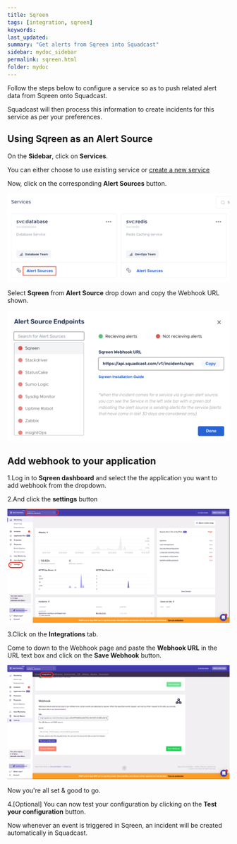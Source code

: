 ```yaml
---
title: Sqreen
tags: [integration, sqreen]
keywords: 
last_updated: 
summary: "Get alerts from Sqreen into Squadcast"
sidebar: mydoc_sidebar
permalink: sqreen.html
folder: mydoc
---
```


Follow the steps below to configure a service so as to push related alert data from Sqreen onto Squadcast.

Squadcast will then process this information to create incidents for this service as per your preferences.

## Using Sqreen as an Alert Source

On the **Sidebar**, click on **Services**.

You can either choose to use existing service or [create a new service](adding-a-service.html)

Now, click on the corresponding **Alert Sources** button.

![](images/integration_1.png)

Select **Sqreen** from  **Alert Source** drop down and copy the Webhook URL shown.

![](images/sqreen_1.png)

## Add webhook to your application

1.Log in to **Sqreen dashboard** and select the the application you want to add webhook from the dropdown.

2.And click the **settings** button 

![](images/sqreen_2.png)

3.Click on the **Integrations** tab.

Come to down to the Webhook page and paste the **Webhook URL** in the URL text box and click on 
the **Save Webhook** button.

![](images/sqreen_3.png)


Now you're all set & good to go.

4.[Optional] You can now test your configuration by clicking on the **Test your configuration** button.

Now whenever an event is triggered in Sqreen, an incident will be created automatically in Squadcast.
